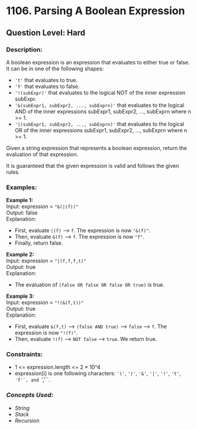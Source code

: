 # 1106. Parsing A Boolean Expression
## Question Level: Hard
### Description:
A boolean expression is an expression that evaluates to either true or false. It can be in one of the following shapes:

- ``'t'`` that evaluates to true.
- ``'f'`` that evaluates to false.
- ``'!(subExpr)'`` that evaluates to the logical NOT of the inner expression subExpr.
- ``'&(subExpr1, subExpr2, ..., subExprn)'`` that evaluates to the logical AND of the inner expressions subExpr1, subExpr2, ..., subExprn where n >= 1.
- ``'|(subExpr1, subExpr2, ..., subExprn)'`` that evaluates to the logical OR of the inner expressions subExpr1, subExpr2, ..., subExprn where n >= 1.

Given a string expression that represents a boolean expression, return the evaluation of that expression.

It is guaranteed that the given expression is valid and follows the given rules.


### Examples:
<b>Example 1:</b><br>
Input: expression = ``"&(|(f))"``<br>
Output: false<br>
Explanation: 
- First, evaluate ``|(f)`` --> ``f``. The expression is now ``"&(f)"``.
- Then, evaluate ``&(f)`` --> ``f``. The expression is now ``"f"``.
- Finally, return false.

<b>Example 2:</b><br>
Input: expression = ``"|(f,f,f,t)"``<br>
Output: true<br>
Explanation: 
- The evaluation of ``(false OR false OR false OR true)`` is true.

<b>Example 3:</b><br>
Input: expression = ``"!(&(f,t))"``<br>
Output: true<br>
Explanation: 
- First, evaluate ``&(f,t)`` --> ``(false AND true)`` --> ``false`` --> ``f``. The expression is now ``"!(f)"``.
- Then, evaluate ``!(f)`` --> ``NOT false`` --> ``true``. We return true.

### Constraints:
- 1 <= expression.length <= 2 * 10^4
- expression[i] is one following characters: ``'('``, ``')'``, ``'&'``, ``'|'``, ``'!'``, ``'t'``, ``'f'`, and ``','``.

### <i> Concepts Used:
- String
- Stack
- Recursion </i>